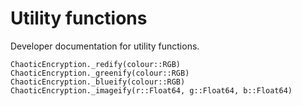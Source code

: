# Utility functions

Developer documentation for utility functions.

```@docs
ChaoticEncryption._redify(colour::RGB)
ChaoticEncryption._greenify(colour::RGB)
ChaoticEncryption._blueify(colour::RGB)
ChaoticEncryption._imageify(r::Float64, g::Float64, b::Float64)
```